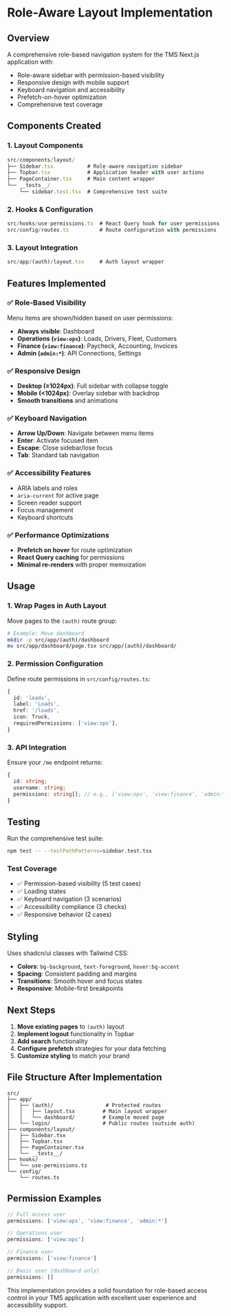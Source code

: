 # Role-Aware Layout Implementation

## Overview

A comprehensive role-based navigation system for the TMS Next.js application with:
- Role-aware sidebar with permission-based visibility
- Responsive design with mobile support
- Keyboard navigation and accessibility
- Prefetch-on-hover optimization
- Comprehensive test coverage

## Components Created

### 1. Layout Components

```typescript
src/components/layout/
├── Sidebar.tsx           # Role-aware navigation sidebar
├── Topbar.tsx            # Application header with user actions
├── PageContainer.tsx     # Main content wrapper
└── __tests__/
    └── sidebar.test.tsx  # Comprehensive test suite
```

### 2. Hooks & Configuration

```typescript
src/hooks/use-permissions.ts  # React Query hook for user permissions
src/config/routes.ts          # Route configuration with permissions
```

### 3. Layout Integration

```typescript
src/app/(auth)/layout.tsx     # Auth layout wrapper
```

## Features Implemented

### ✅ Role-Based Visibility

Menu items are shown/hidden based on user permissions:

- **Always visible**: Dashboard
- **Operations (`view:ops`)**: Loads, Drivers, Fleet, Customers
- **Finance (`view:finance`)**: Paycheck, Accounting, Invoices
- **Admin (`admin:*`)**: API Connections, Settings

### ✅ Responsive Design

- **Desktop (≥1024px)**: Full sidebar with collapse toggle
- **Mobile (<1024px)**: Overlay sidebar with backdrop
- **Smooth transitions** and animations

### ✅ Keyboard Navigation

- **Arrow Up/Down**: Navigate between menu items
- **Enter**: Activate focused item
- **Escape**: Close sidebar/lose focus
- **Tab**: Standard tab navigation

### ✅ Accessibility Features

- ARIA labels and roles
- `aria-current` for active page
- Screen reader support
- Focus management
- Keyboard shortcuts

### ✅ Performance Optimizations

- **Prefetch on hover** for route optimization
- **React Query caching** for permissions
- **Minimal re-renders** with proper memoization

## Usage

### 1. Wrap Pages in Auth Layout

Move pages to the `(auth)` route group:

```bash
# Example: Move dashboard
mkdir -p src/app/(auth)/dashboard
mv src/app/dashboard/page.tsx src/app/(auth)/dashboard/
```

### 2. Permission Configuration

Define route permissions in `src/config/routes.ts`:

```typescript
{
  id: 'loads',
  label: 'Loads',
  href: '/loads',
  icon: Truck,
  requiredPermissions: ['view:ops'],
}
```

### 3. API Integration

Ensure your `/me` endpoint returns:

```typescript
{
  id: string;
  username: string;
  permissions: string[]; // e.g., ['view:ops', 'view:finance', 'admin:*']
}
```

## Testing

Run the comprehensive test suite:

```bash
npm test -- --testPathPatterns=sidebar.test.tsx
```

### Test Coverage

- ✅ Permission-based visibility (5 test cases)
- ✅ Loading states
- ✅ Keyboard navigation (3 scenarios)
- ✅ Accessibility compliance (3 checks)
- ✅ Responsive behavior (2 cases)

## Styling

Uses shadcn/ui classes with Tailwind CSS:

- **Colors**: `bg-background`, `text-foreground`, `hover:bg-accent`
- **Spacing**: Consistent padding and margins
- **Transitions**: Smooth hover and focus states
- **Responsive**: Mobile-first breakpoints

## Next Steps

1. **Move existing pages** to `(auth)` layout
2. **Implement logout** functionality in Topbar
3. **Add search** functionality
4. **Configure prefetch** strategies for your data fetching
5. **Customize styling** to match your brand

## File Structure After Implementation

```
src/
├── app/
│   ├── (auth)/                 # Protected routes
│   │   ├── layout.tsx         # Main layout wrapper
│   │   └── dashboard/         # Example moved page
│   └── login/                 # Public routes (outside auth)
├── components/layout/
│   ├── Sidebar.tsx
│   ├── Topbar.tsx
│   ├── PageContainer.tsx
│   └── __tests__/
├── hooks/
│   └── use-permissions.ts
└── config/
    └── routes.ts
```

## Permission Examples

```typescript
// Full access user
permissions: ['view:ops', 'view:finance', 'admin:*']

// Operations user
permissions: ['view:ops']

// Finance user
permissions: ['view:finance']

// Basic user (dashboard only)
permissions: []
```

This implementation provides a solid foundation for role-based access control in your TMS application with excellent user experience and accessibility support.